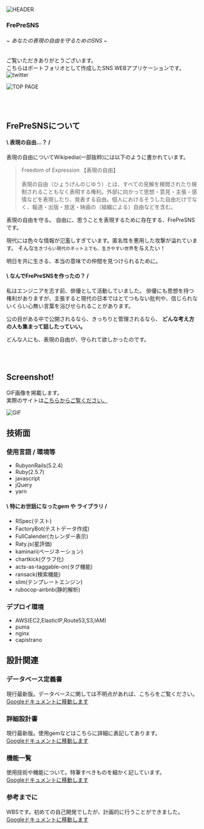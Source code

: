 ![HEADER](https://user-images.githubusercontent.com/61111655/84236820-422abb80-ab33-11ea-8e62-c9cf3bff34f5.png)

### FrePreSNS
###### ~ あなたの表現の自由を守るためのSNS ~ 


ご覧いただきありがとうございます。  
こちらはポートフォリオとして作成したSNS WEBアプリケーションです。  
![twitter](https://img.shields.io/twitter/url?style=social&url=https%3A%2F%2Fgithub.com%2Fmkmy1123%2FFrePreSNS)


![TOP PAGE](https://user-images.githubusercontent.com/61111655/84232788-fc1e2980-ab2b-11ea-824f-a00fb2c3a255.png)


<br>
<br>

## FrePreSNSについて
#### \ 表現の自由...？ /

表現の自由についてWikipedia(一部抜粋)には以下のように書かれています。

> Freedom of Expression 【表現の自由】 <br>
> <br>
> 表現の自由（ひょうげんのじゆう）とは、すべての見解を検閲されたり規制されることもなく表明する権利。外部に向かって思想・意見・主張・感情などを表現したり、発表する自由。個人におけるそうした自由だけでなく、報道・出版・放送・映画の（組織による）自由などを含む。

表現の自由を守る。  自由に、思うことを表現するために存在する、FrePreSNSです。

現代には色々な情報が氾濫しすぎています。匿名性を悪用した攻撃が溢れています。  そんな`生きづらい現代のネット上でも、生きやすい世界`を与えたい！

明日を共に生きる、本当の意味での仲間を見つけられるために。


#### \ なんでFrePreSNSを作ったの？ /

私はエンジニアを志す前、俳優として活動していました。  俳優にも思想を持つ権利がありますが、主張すると現代の日本ではとてつもない批判や、信じられないくらい心無い言葉を浴びせられることがあります。

公の目がある中で公開されるなら、きっちりと管理されるなら、  **どんな考え方の人も集まって話したっていい。**

どんな人にも、表現の自由が、守られて欲しかったのです。

<br>
<br>

## Screenshot!
GIF画像を掲載します。  
実際のサイトは[こちらからご覧ください。](https://frepresns.com)


![GIF](https://user-images.githubusercontent.com/61111655/84582098-80212b80-ae22-11ea-85bb-e46cc825cadf.gif)


## 技術面
### 使用言語 / 環境等
-  RubyonRails(5.2.4)
-  Ruby(2.5.7)
-  javascript
-  jQuery
-  yarn

#### \ 特にお世話になったgem や ライブラリ /
- RSpec(テスト)
- FactoryBot(テストデータ作成)
- FullCalender(カレンダー表示)
- Raty.js(星評価)
- kaminari(ページネーション)
- chartkick(グラフ化)
- acts-as-taggable-on(タグ機能)
- ransack(検索機能)
- slim(テンプレートエンジン)
- rubocop-airbnb(静的解析)

### デプロイ環境
- AWS(EC2,ElasticIP,Route53,S3,IAM)
- puma
- nginx
- capistrano


## 設計関連


### データベース定義書
  現行最新版。データベースに関しては不明点があれば、こちらをご覧ください。  
[Googleドキュメントに移動します](https://docs.google.com/spreadsheets/d/1LJDf-PTz2rxxBPnCHkduCCveFnAMm-yxTkbmD6VxaNY/edit#gid=484817952)


### 詳細設計書
  現行最新版。使用gemなどはこちらに詳細に表記してあります。  
[Googleドキュメントに移動します](https://docs.google.com/spreadsheets/d/1ELdvGt2tc8qumAhRqrdeybJLEICKoSfhN-yjP-pc4kQ/edit#gid=2019313919)


### 機能一覧
  使用技術や機能について。特筆すべきものを細かく記しています。   
[Googleドキュメントに移動します](https://docs.google.com/spreadsheets/d/1-G0ooqs94KSpr2QMj2FbsxY0Ie-k0rswbSFvwwAepUI/edit#gid=0)


### 参考までに
  WBSです。初めての自己開発でしたが、計画的に行うことができました。  
[Googleドキュメントに移動します](https://docs.google.com/spreadsheets/d/1tgcUZLeBETO5J1ap4PkeI7nnB0Fe5afuVtAP8pvLnDw/edit#gid=1773513600)

